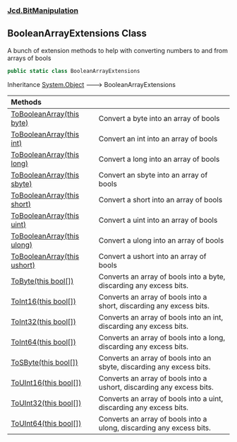 ### [Jcd.BitManipulation](Jcd.BitManipulation.md 'Jcd.BitManipulation')

## BooleanArrayExtensions Class

A bunch of extension methods to help with converting numbers to and from arrays of bools

```csharp
public static class BooleanArrayExtensions
```

Inheritance [System.Object](https://docs.microsoft.com/en-us/dotnet/api/System.Object 'System.Object') &#129106;
BooleanArrayExtensions

| Methods                                                                                                                                                                          |                                                                       |
|:---------------------------------------------------------------------------------------------------------------------------------------------------------------------------------|:----------------------------------------------------------------------|
| [ToBooleanArray(this byte)](Jcd.BitManipulation.BooleanArrayExtensions.ToBooleanArray(thisbyte).md 'Jcd.BitManipulation.BooleanArrayExtensions.ToBooleanArray(this byte)')       | Convert a byte into an array of bools                                 |
| [ToBooleanArray(this int)](Jcd.BitManipulation.BooleanArrayExtensions.ToBooleanArray(thisint).md 'Jcd.BitManipulation.BooleanArrayExtensions.ToBooleanArray(this int)')          | Convert an int into an array of bools                                 |
| [ToBooleanArray(this long)](Jcd.BitManipulation.BooleanArrayExtensions.ToBooleanArray(thislong).md 'Jcd.BitManipulation.BooleanArrayExtensions.ToBooleanArray(this long)')       | Convert a long into an array of bools                                 |
| [ToBooleanArray(this sbyte)](Jcd.BitManipulation.BooleanArrayExtensions.ToBooleanArray(thissbyte).md 'Jcd.BitManipulation.BooleanArrayExtensions.ToBooleanArray(this sbyte)')    | Convert an sbyte into an array of bools                               |
| [ToBooleanArray(this short)](Jcd.BitManipulation.BooleanArrayExtensions.ToBooleanArray(thisshort).md 'Jcd.BitManipulation.BooleanArrayExtensions.ToBooleanArray(this short)')    | Convert a short into an array of bools                                |
| [ToBooleanArray(this uint)](Jcd.BitManipulation.BooleanArrayExtensions.ToBooleanArray(thisuint).md 'Jcd.BitManipulation.BooleanArrayExtensions.ToBooleanArray(this uint)')       | Convert a uint into an array of bools                                 |
| [ToBooleanArray(this ulong)](Jcd.BitManipulation.BooleanArrayExtensions.ToBooleanArray(thisulong).md 'Jcd.BitManipulation.BooleanArrayExtensions.ToBooleanArray(this ulong)')    | Convert a ulong into an array of bools                                |
| [ToBooleanArray(this ushort)](Jcd.BitManipulation.BooleanArrayExtensions.ToBooleanArray(thisushort).md 'Jcd.BitManipulation.BooleanArrayExtensions.ToBooleanArray(this ushort)') | Convert a ushort into an array of bools                               |
| [ToByte(this bool[])](Jcd.BitManipulation.BooleanArrayExtensions.ToByte(thisbool[]).md 'Jcd.BitManipulation.BooleanArrayExtensions.ToByte(this bool[])')                         | Converts an array of bools into a byte, discarding any excess bits.   |
| [ToInt16(this bool[])](Jcd.BitManipulation.BooleanArrayExtensions.ToInt16(thisbool[]).md 'Jcd.BitManipulation.BooleanArrayExtensions.ToInt16(this bool[])')                      | Converts an array of bools into a short, discarding any excess bits.  |
| [ToInt32(this bool[])](Jcd.BitManipulation.BooleanArrayExtensions.ToInt32(thisbool[]).md 'Jcd.BitManipulation.BooleanArrayExtensions.ToInt32(this bool[])')                      | Converts an array of bools into an int, discarding any excess bits.   |
| [ToInt64(this bool[])](Jcd.BitManipulation.BooleanArrayExtensions.ToInt64(thisbool[]).md 'Jcd.BitManipulation.BooleanArrayExtensions.ToInt64(this bool[])')                      | Converts an array of bools into a long, discarding any excess bits.   |
| [ToSByte(this bool[])](Jcd.BitManipulation.BooleanArrayExtensions.ToSByte(thisbool[]).md 'Jcd.BitManipulation.BooleanArrayExtensions.ToSByte(this bool[])')                      | Converts an array of bools into an sbyte, discarding any excess bits. |
| [ToUInt16(this bool[])](Jcd.BitManipulation.BooleanArrayExtensions.ToUInt16(thisbool[]).md 'Jcd.BitManipulation.BooleanArrayExtensions.ToUInt16(this bool[])')                   | Converts an array of bools into a ushort, discarding any excess bits. |
| [ToUInt32(this bool[])](Jcd.BitManipulation.BooleanArrayExtensions.ToUInt32(thisbool[]).md 'Jcd.BitManipulation.BooleanArrayExtensions.ToUInt32(this bool[])')                   | Converts an array of bools into a uint, discarding any excess bits.   |
| [ToUInt64(this bool[])](Jcd.BitManipulation.BooleanArrayExtensions.ToUInt64(thisbool[]).md 'Jcd.BitManipulation.BooleanArrayExtensions.ToUInt64(this bool[])')                   | Converts an array of bools into a ulong, discarding any excess bits.  |
